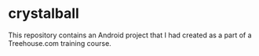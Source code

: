 crystalball
===========

This repository contains an Android project that I had created as a part of a Treehouse.com training course.
